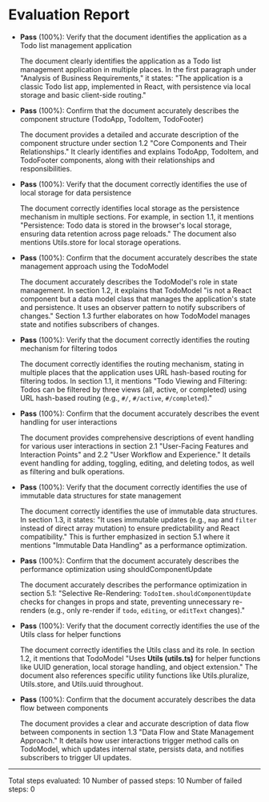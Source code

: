# Evaluation Report

- **Pass** (100%): Verify that the document identifies the application as a Todo list management application
  
  The document clearly identifies the application as a Todo list management application in multiple places. In the first paragraph under "Analysis of Business Requirements," it states: "The application is a classic Todo list app, implemented in React, with persistence via local storage and basic client-side routing."

- **Pass** (100%): Confirm that the document accurately describes the component structure (TodoApp, TodoItem, TodoFooter)
  
  The document provides a detailed and accurate description of the component structure under section 1.2 "Core Components and Their Relationships." It clearly identifies and explains TodoApp, TodoItem, and TodoFooter components, along with their relationships and responsibilities.

- **Pass** (100%): Verify that the document correctly identifies the use of local storage for data persistence
  
  The document correctly identifies local storage as the persistence mechanism in multiple sections. For example, in section 1.1, it mentions "Persistence: Todo data is stored in the browser's local storage, ensuring data retention across page reloads." The document also mentions Utils.store for local storage operations.

- **Pass** (100%): Confirm that the document accurately describes the state management approach using the TodoModel
  
  The document accurately describes the TodoModel's role in state management. In section 1.2, it explains that TodoModel "is not a React component but a data model class that manages the application's state and persistence. It uses an observer pattern to notify subscribers of changes." Section 1.3 further elaborates on how TodoModel manages state and notifies subscribers of changes.

- **Pass** (100%): Verify that the document correctly identifies the routing mechanism for filtering todos
  
  The document correctly identifies the routing mechanism, stating in multiple places that the application uses URL hash-based routing for filtering todos. In section 1.1, it mentions "Todo Viewing and Filtering: Todos can be filtered by three views (all, active, or completed) using URL hash-based routing (e.g., `#/`, `#/active`, `#/completed`)."

- **Pass** (100%): Confirm that the document accurately describes the event handling for user interactions
  
  The document provides comprehensive descriptions of event handling for various user interactions in section 2.1 "User-Facing Features and Interaction Points" and 2.2 "User Workflow and Experience." It details event handling for adding, toggling, editing, and deleting todos, as well as filtering and bulk operations.

- **Pass** (100%): Verify that the document correctly identifies the use of immutable data structures for state management
  
  The document correctly identifies the use of immutable data structures. In section 1.3, it states: "It uses immutable updates (e.g., `map` and `filter` instead of direct array mutation) to ensure predictability and React compatibility." This is further emphasized in section 5.1 where it mentions "Immutable Data Handling" as a performance optimization.

- **Pass** (100%): Confirm that the document accurately describes the performance optimization using shouldComponentUpdate
  
  The document accurately describes the performance optimization in section 5.1: "Selective Re-Rendering: `TodoItem.shouldComponentUpdate` checks for changes in props and state, preventing unnecessary re-renders (e.g., only re-render if `todo`, `editing`, or `editText` changes)."

- **Pass** (100%): Verify that the document correctly identifies the use of the Utils class for helper functions
  
  The document correctly identifies the Utils class and its role. In section 1.2, it mentions that TodoModel "Uses **Utils (utils.ts)** for helper functions like UUID generation, local storage handling, and object extension." The document also references specific utility functions like Utils.pluralize, Utils.store, and Utils.uuid throughout.

- **Pass** (100%): Confirm that the document accurately describes the data flow between components
  
  The document provides a clear and accurate description of data flow between components in section 1.3 "Data Flow and State Management Approach." It details how user interactions trigger method calls on TodoModel, which updates internal state, persists data, and notifies subscribers to trigger UI updates.

---

Total steps evaluated: 10
Number of passed steps: 10
Number of failed steps: 0